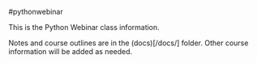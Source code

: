 #pythonwebinar

This is the Python Webinar class information.

Notes and course outlines are in the (docs)[/docs/] folder. Other course
information will be added as needed.
